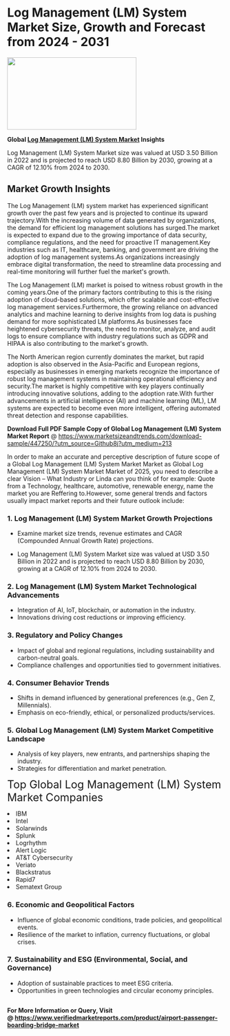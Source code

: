 <H1>Log Management (LM) System Market Size, Growth and Forecast from 2024 - 2031</H1><img class="aligncenter size-medium wp-image-584254" src="https://thirdeyenews.in/wp-content/uploads/2024/09/Global-Market-Research-300x168.jpeg" alt="" width="300" height="168" /><p><strong>Global&nbsp;<a href="https://www.marketsizeandtrends.com/download-sample/447250/?utm_source=Github8j?utm_medium=213">Log Management (LM) System Market</a> Insights</strong></p><p>Log Management (LM) System Market size was valued at USD 3.50 Billion in 2022 and is projected to reach USD 8.80 Billion by 2030, growing at a CAGR of 12.10% from 2024 to 2030.</p><p><h2>Market Growth Insights</h2> <p>The Log Management (LM) system market has experienced significant growth over the past few years and is projected to continue its upward trajectory.With the increasing volume of data generated by organizations, the demand for efficient log management solutions has surged.The market is expected to expand due to the growing importance of data security, compliance regulations, and the need for proactive IT management.Key industries such as IT, healthcare, banking, and government are driving the adoption of log management systems.As organizations increasingly embrace digital transformation, the need to streamline data processing and real-time monitoring will further fuel the market's growth.</p> <p>The Log Management (LM) market is poised to witness robust growth in the coming years.One of the primary factors contributing to this is the rising adoption of cloud-based solutions, which offer scalable and cost-effective log management services.Furthermore, the growing reliance on advanced analytics and machine learning to derive insights from log data is pushing demand for more sophisticated LM platforms.As businesses face heightened cybersecurity threats, the need to monitor, analyze, and audit logs to ensure compliance with industry regulations such as GDPR and HIPAA is also contributing to the market's growth.</p> <p>The North American region currently dominates the market, but rapid adoption is also observed in the Asia-Pacific and European regions, especially as businesses in emerging markets recognize the importance of robust log management systems in maintaining operational efficiency and security.The market is highly competitive with key players continually introducing innovative solutions, adding to the adoption rate.With further advancements in artificial intelligence (AI) and machine learning (ML), LM systems are expected to become even more intelligent, offering automated threat detection and response capabilities.</p> <p><span class=""><strong>Download Full PDF Sample Copy of Global Log Management (LM) System Market Report</strong> @ <a href="https://www.marketsizeandtrends.com/download-sample/447250/?utm_source=Github8j?utm_medium=213" target="_blank">https://www.marketsizeandtrends.com/download-sample/447250/?utm_source=Github8j?utm_medium=213</a></span></p><p>In order to make an accurate and perceptive description of future scope of a Global&nbsp;Log Management (LM) System Market Market as Global&nbsp;Log Management (LM) System Market Market of 2025, you need to describe a clear Vision &ndash; What Industry or Linda can you think of for example: Quote from a Technology, healthcare, automotive, renewable energy, name the market you are Reffering to.However, some general trends and factors usually impact market reports and their future outlook include:</p><h3>1.&nbsp;<strong>Log Management (LM) System Market Growth Projections</strong></h3><ul><li>Examine market size trends, revenue estimates and CAGR (Compounded Annual Growth Rate) projections.</li><li><p>Log Management (LM) System Market size was valued at USD 3.50 Billion in 2022 and is projected to reach USD 8.80 Billion by 2030, growing at a CAGR of 12.10% from 2024 to 2030.</p></li></ul><h3>2.&nbsp;<strong>Log Management (LM) System Market Technological Advancements</strong></h3><ul><li>Integration of AI, IoT, blockchain, or automation in the industry.</li><li>Innovations driving cost reductions or improving efficiency.</li></ul><h3>3.&nbsp;<strong>Regulatory and Policy Changes</strong></h3><ul><li>Impact of global and regional regulations, including sustainability and carbon-neutral goals.</li><li>Compliance challenges and opportunities tied to government initiatives.</li></ul><h3>4.&nbsp;<strong>Consumer Behavior Trends</strong></h3><ul><li>Shifts in demand influenced by generational preferences (e.g., Gen Z, Millennials).</li><li>Emphasis on eco-friendly, ethical, or personalized products/services.</li></ul><h3>5.&nbsp;<strong>Global Log Management (LM) System Market Competitive Landscape</strong></h3><ul><li>Analysis of key players, new entrants, and partnerships shaping the industry.</li><li>Strategies for differentiation and market penetration.</li></ul><p data-pm-slice="1 1 []"><span style="color: inherit; font-family: inherit; font-size: 25px;">Top Global Log Management (LM) System Market Companies</span></p><div class="" data-test-id=""><p><li>IBM</li><li> Intel</li><li> Solarwinds</li><li> Splunk</li><li> Logrhythm</li><li> Alert Logic</li><li> AT&T Cybersecurity</li><li> Veriato</li><li> Blackstratus</li><li> Rapid7</li><li> Sematext Group</li></p></div><h3>6.&nbsp;<strong>Economic and Geopolitical Factors</strong></h3><ul><li>Influence of global economic conditions, trade policies, and geopolitical events.</li><li>Resilience of the market to inflation, currency fluctuations, or global crises.</li></ul><h3>7.&nbsp;<strong>Sustainability and ESG (Environmental, Social, and Governance)</strong></h3><ul><li>Adoption of sustainable practices to meet ESG criteria.</li><li>Opportunities in green technologies and circular economy principles.</li></ul><h2><strong style="font-size: 14px;">For More Information or Query, Visit @&nbsp;</strong><a style="background-color: #ffffff; font-size: 14px;" href="https://www.marketsizeandtrends.com/report/log-management-lm-system-market/" target="_blank">https://www.verifiedmarketreports.com/product/airport-passenger-boarding-bridge-market</a></h2>